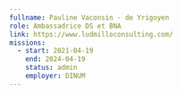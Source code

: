 ```yaml
---
fullname: Pauline Vaconsin - de Yrigoyen
role: Ambassadrice DS et BNA 
link: https://www.ludmilloconsulting.com/
missions:
  - start: 2021-04-19
    end: 2024-04-19
    status: admin
    employer: DINUM
---
```


